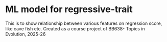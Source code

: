 # ML model for regressive-trait
This is to show relationship between various features on regression score, like cave fish etc.
Created as a course project of BB638- Topics in Evolution, 2025-26
